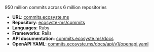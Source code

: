 ---
---

950 million commits across 6 million repositories

* **URL**: [commits.ecosyste.ms](https://commits.ecosyste.ms)
* **Repository**: [ecosyste-ms/commits](https://github.com/ecosyste-ms/commits)
* **Languages**: Ruby
* **Frameworks**: Rails
* **API documentation**: [commits.ecosyste.ms/docs](https://commits.ecosyste.ms/docs/index.html)
* **OpenAPI YAML**: [commits.ecosyste.ms/docs/api/v1/openapi.yaml](https://commits.ecosyste.ms/docs/api/v1/openapi.yaml)
